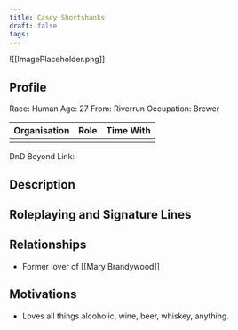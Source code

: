 ```yaml
---
title: Casey Shortshanks
draft: false
tags:
---
```

![[ImagePlaceholder.png]]

## Profile
Race: Human
Age: 27
From: Riverrun
Occupation: Brewer

| Organisation | Role | Time With |
| ------------ | ---- | --------- |
|              |      |           

DnD Beyond Link:

## Description

## Roleplaying and Signature Lines

## Relationships
- Former lover of [[Mary Brandywood]]
## Motivations
- Loves all things alcoholic, wine, beer, whiskey, anything.



